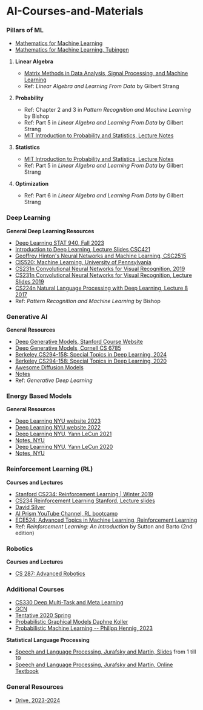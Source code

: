 # AI-Courses-and-Materials

### **Pillars of ML**

- [Mathematics for Machine Learning](https://drive.google.com/drive/folders/12v0Wl8Wcs-zuNutJwP39Yf4ZuU7ie3bk?usp=drive_link)
- [Mathematics for Machine Learning, Tubingen](http://www.tml.cs.uni-tuebingen.de/teaching/2020_maths_for_ml/index.php)

1. **Linear Algebra**
    - [Matrix Methods in Data Analysis, Signal Processing, and Machine Learning](https://www.youtube.com/playlist?list=PLFBPgxvkodCqCTVN0isaSA6S--hSTFgEw)
    - Ref: *Linear Algebra and Learning From Data* by Gilbert Strang

2. **Probability**
    - Ref: Chapter 2 and 3 in *Pattern Recognition and Machine Learning* by Bishop
    - Ref: Part 5 in *Linear Algebra and Learning From Data* by Gilbert Strang
    - [MIT Introduction to Probability and Statistics, Lecture Notes](https://ocw.mit.edu/courses/18-05-introduction-to-probability-and-statistics-spring-2022/resources/lecture-notes/)

3. **Statistics**
    - [MIT Introduction to Probability and Statistics, Lecture Notes](https://ocw.mit.edu/courses/18-05-introduction-to-probability-and-statistics-spring-2022/resources/lecture-notes/)
    - Ref: Part 5 in *Linear Algebra and Learning From Data* by Gilbert Strang

4. **Optimization**
    - Ref: Part 6 in *Linear Algebra and Learning From Data* by Gilbert Strang

### **Deep Learning**

**General Deep Learning Resources**

- [Deep Learning STAT 940, Fall 2023](https://www.youtube.com/playlist?list=PLehuLRPyt1HxuYpdlW4KevYJVOSDG3DEz)
- [Introduction to Deep Learning, Lecture Slides CSC421](https://www.cs.toronto.edu/~rgrosse/courses/csc421_2019/slides/lec17.pdf)
- [Geoffrey Hinton's Neural Networks and Machine Learning, CSC2515](http://www.cs.toronto.edu/~hinton/csc2515/lectures.html)
- [CIS520: Machine Learning, University of Pennsylvania](https://alliance.seas.upenn.edu/~cis520/wiki/index.php?n=Lectures.Lectures)
- [CS231n Convolutional Neural Networks for Visual Recognition, 2019](https://cs231n.github.io/convolutional-networks/)
- [CS231n Convolutional Neural Networks for Visual Recognition, Lecture Slides 2019](https://cs231n.stanford.edu/slides/2019/cs231n_2019_lecture09.pdf)
- [CS224n Natural Language Processing with Deep Learning, Lecture 8 2017](https://web.stanford.edu/class/archive/cs/cs224n/cs224n.1174/lectures/cs224n-2017-lecture8.pdf)
- Ref: *Pattern Recognition and Machine Learning* by Bishop

### **Generative AI**

**General Resources**

- [Deep Generative Models, Stanford Course Website](https://deepgenerativemodels.github.io/)
- [Deep Generative Models, Cornell CS 6785](https://kuleshov-group.github.io/dgm-website/)
- [Berkeley CS294-158: Special Topics in Deep Learning, 2024](https://sites.google.com/view/berkeley-cs294-158-sp24/home)
- [Berkeley CS294-158: Special Topics in Deep Learning, 2020](https://sites.google.com/view/berkeley-cs294-158-sp20/home)
- [Awesome Diffusion Models](https://diff-usion.github.io/Awesome-Diffusion-Models/)
- [Notes](https://kvfrans.com)
- Ref: *Generative Deep Learning*

### **Energy Based Models**

**General Resources**

- [Deep Learning NYU website 2023](https://nyu-ds1003.github.io/spring2023)
- [Deep Learning NYU website 2022](https://nyu-ds1003.github.io/spring2022)
- [Deep Learning NYU, Yann LeCun 2021](https://www.youtube.com/playlist?list=PLLHTzKZzVU9e6xUfG10TkTWApKSZCzuBI)
- [Notes, NYU](https://atcold.github.io/NYU-DLSP21/)
- [Deep Learning NYU, Yann LeCun 2020](https://www.youtube.com/playlist?list=PL80I41oVxglKcAHllsU0txr3OuTTaWX2v)
- [Notes, NYU](https://atcold.github.io/NYU-DLSP20/)

### **Reinforcement Learning (RL)**

**Courses and Lectures**

- [Stanford CS234: Reinforcement Learning | Winter 2019](https://www.youtube.com/playlist?list=PLoROMvodv4rOSOPzutgyCTapiGlY2Nd8u)
- [CS234 Reinforcement Learning Stanford, Lecture slides](https://web.stanford.edu/class/cs234/slides/lecture7pre.pdf)
- [David Silver](https://www.davidsilver.uk/teaching/)
- [AI Prism YouTube Channel, RL bootcamp](https://www.youtube.com/@aiprism1155)
- [ECE524: Advanced Topics in Machine Learning, Reinforcement Learning](https://sites.google.com/view/cjin/teaching/ece524?authuser=0)
- Ref: *Reinforcement Learning: An Introduction* by Sutton and Barto (2nd edition)

### **Robotics**

**Courses and Lectures**

- [CS 287: Advanced Robotics](https://people.eecs.berkeley.edu/~pabbeel/cs287-fa19/)

### **Additional Courses**

- [CS330 Deep Multi-Task and Meta Learning](https://cs330.stanford.edu/)
- [GCN](https://tkipf.github.io/graph-convolutional-networks/)
- [Tentative 2020 Spring](https://www.cs.cmu.edu/~epxing/Class/10708-20/lectures.html)
- [Probabilistic Graphical Models Daphne Koller](http://openclassroom.stanford.edu/MainFolder/CoursePage.php?course=ProbabilisticGraphicalModels)
- [Probabilistic Machine Learning -- Philipp Hennig, 2023](https://www.youtube.com/watch?v=TTo2kjrAuTo&list=PL05umP7R6ij2YE8rRJSb-olDNbntAQ_Bx)

**Statistical Language Processing**

- [Speech and Language Processing, Jurafsky and Martin, Slides](https://web.stanford.edu/~jurafsky/slp3/5.pdf) from 1 till 19
- [Speech and Language Processing, Jurafsky and Martin, Online Textbook](https://web.stanford.edu/~jurafsky/slp3/)

### **General Resources**

- [Drive, 2023-2024](https://drive.google.com/drive/folders/1mzKbwQqcmnHtWFjP-44dCEV88G-7HtZS?usp=drive_link)
